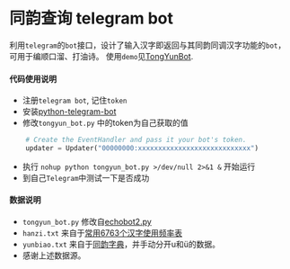 # 同韵查询 telegram bot
利用`telegram`的`bot`接口，设计了输入汉字即返回与其同韵同调汉字功能的`bot`，可用于编顺口溜、打油诗。 使用`demo`见[TongYunBot](https://t.me/TongYunBot).

#### 代码使用说明
+ 注册`telegram bot`, 记住`token`
+ 安装[python-telegram-bot](https://github.com/python-telegram-bot/python-telegram-bot/)
+ 修改`tongyun_bot.py` 中的token为自己获取的值
```python
    # Create the EventHandler and pass it your bot's token.
    updater = Updater("00000000:xxxxxxxxxxxxxxxxxxxxxxxxxxxx") 
```
+ 执行 `nohup python tongyun_bot.py >/dev/null 2>&1 &` 开始运行
+ 到自己`Telegram`中测试一下是否成功

#### 数据说明
+ `tongyun_bot.py` 修改自[echobot2.py](https://github.com/python-telegram-bot/python-telegram-bot/blob/master/examples/echobot2.py)
+ `hanzi.txt` 来自于[常用6763个汉字使用频率表](https://github.com/sxei/pinyinjs/blob/master/other/常用6763个汉字使用频率表.txt)
+ `yunbiao.txt` 来自于[同韵字典](http://www.iguci.cn/dictionary/yunzhe.php)，并手动分开u和ü的数据。
+ 感谢上述数据源。